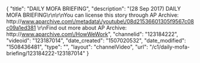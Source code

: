 {
    "title": "DAILY MOFA BRIEFING",
    "description": "(28 Sep 2017) DAILY MOFA BRIEFING\r\n\r\nYou can license this story through AP Archive: http:\/\/www.aparchive.com\/metadata\/youtube\/08d21536601305f9567c08c09a1ed381 \r\nFind out more about AP Archive: http:\/\/www.aparchive.com\/HowWeWork",
    "channelid": "123184222",
    "videoid": "123187014",
    "date_created": "1507020532",
    "date_modified": "1508436481",
    "type": "",
    "layout": "channelVideo",
    "url": "\/c1\/daily-mofa-briefing\/123184222-123187014"
}